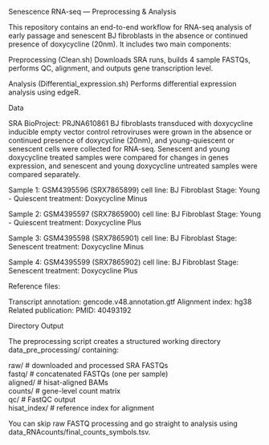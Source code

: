 Senescence RNA-seq — Preprocessing & Analysis

This repository contains an end-to-end workflow for RNA-seq analysis of early passage and senescent BJ fibroblasts in the absence or continued presence of doxycycline (20nm).
It includes two main components:

Preprocessing (Clean.sh)
Downloads SRA runs, builds 4 sample FASTQs, performs QC, alignment, and outputs gene transcription level.

Analysis (Differential_expression.sh)
Performs differential expression analysis using edgeR.

Data

SRA BioProject: PRJNA610861 
BJ fibroblasts transduced with doxycycline inducible empty vector control retroviruses were grown in the absence
or continued presence of doxycycline (20nm), and young-quiescent or senescent cells were collected for RNA-seq. 
Senescent and young doxycycline treated samples were compared for changes in genes expression, and senescent and 
young doxycycline untreated samples were compared separately.

Sample 1: GSM4395596 (SRX7865899)
cell line: BJ Fibroblast
Stage: Young - Quiescent
treatment: Doxycycline Minus

Sample 2: GSM4395597 (SRX7865900)
cell line: BJ Fibroblast
Stage: Young - Quiescent
treatment: Doxycycline Plus

Sample 3: GSM4395598 (SRX7865901)
cell line: BJ Fibroblast
Stage: Senescent
treatment: Doxycycline Minus

Sample 4: GSM4395599 (SRX7865902)
cell line: BJ Fibroblast
Stage: Senescent
treatment: Doxycycline Plus

Reference files:

Transcript annotation: gencode.v48.annotation.gtf
Alignment index: hg38
Related publication:
PMID: 40493192

Directory Output

The preprocessing script creates a structured working directory data_pre_processing/ containing:

raw/      # downloaded and processed SRA FASTQs  
fastq/    # concatenated FASTQs (one per sample)  
aligned/  # hisat-aligned BAMs  
counts/   # gene-level count matrix   
qc/       # FastQC output  
hisat_index/  # reference index for alignment  


You can skip raw FASTQ processing and go straight to analysis using data_RNAcounts/final_counts_symbols.tsv.
